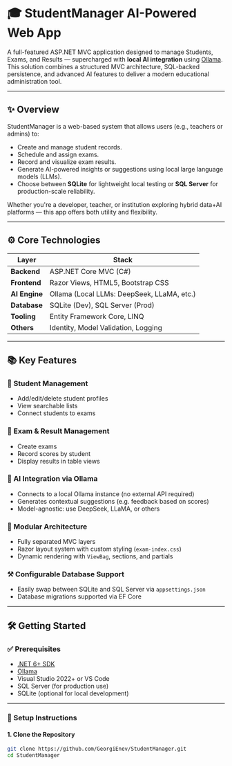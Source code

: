 # 🎓 StudentManager AI-Powered Web App

A full-featured ASP.NET MVC application designed to manage Students, Exams, and Results — supercharged with **local AI integration** using [Ollama](https://ollama.com/). This solution combines a structured MVC architecture, SQL-backed persistence, and advanced AI features to deliver a modern educational administration tool.

---

## ✨ Overview

StudentManager is a web-based system that allows users (e.g., teachers or admins) to:

- Create and manage student records.
- Schedule and assign exams.
- Record and visualize exam results.
- Generate AI-powered insights or suggestions using local large language models (LLMs).
- Choose between **SQLite** for lightweight local testing or **SQL Server** for production-scale reliability.

Whether you're a developer, teacher, or institution exploring hybrid data+AI platforms — this app offers both utility and flexibility.

---

## ⚙️ Core Technologies

| Layer              | Stack                               |
|-------------------|--------------------------------------|
| **Backend**        | ASP.NET Core MVC (C#)               |
| **Frontend**       | Razor Views, HTML5, Bootstrap CSS   |
| **AI Engine**      | Ollama (Local LLMs: DeepSeek, LLaMA, etc.) |
| **Database**       | SQLite (Dev), SQL Server (Prod)     |
| **Tooling**        | Entity Framework Core, LINQ         |
| **Others**         | Identity, Model Validation, Logging |

---

## 📚 Key Features

### 🧑 Student Management
- Add/edit/delete student profiles
- View searchable lists
- Connect students to exams

### 📝 Exam & Result Management
- Create exams
- Record scores by student
- Display results in table views

### 🤖 AI Integration via Ollama
- Connects to a local Ollama instance (no external API required)
- Generates contextual suggestions (e.g. feedback based on scores)
- Model-agnostic: use DeepSeek, LLaMA, or others

### 🧩 Modular Architecture
- Fully separated MVC layers
- Razor layout system with custom styling (`exam-index.css`)
- Dynamic rendering with `ViewBag`, sections, and partials

### ⚒️ Configurable Database Support
- Easily swap between SQLite and SQL Server via `appsettings.json`
- Database migrations supported via EF Core

---

## 🛠️ Getting Started

### ✅ Prerequisites

- [.NET 6+ SDK](https://dotnet.microsoft.com/)
- [Ollama](https://ollama.com/)
- Visual Studio 2022+ or VS Code
- SQL Server (for production use)
- SQLite (optional for local development)

---

### 🔧 Setup Instructions

#### 1. Clone the Repository

```bash
git clone https://github.com/GeorgiEnev/StudentManager.git
cd StudentManager
